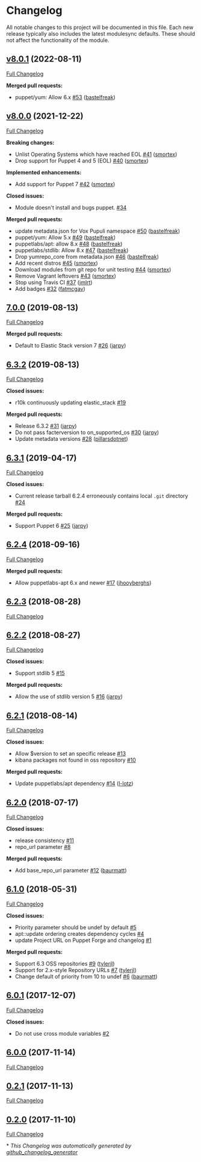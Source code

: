 # Changelog

All notable changes to this project will be documented in this file.
Each new release typically also includes the latest modulesync defaults.
These should not affect the functionality of the module.

## [v8.0.1](https://github.com/voxpupuli/puppet-elastic_stack/tree/v8.0.1) (2022-08-11)

[Full Changelog](https://github.com/voxpupuli/puppet-elastic_stack/compare/v8.0.0...v8.0.1)

**Merged pull requests:**

- puppet/yum: Allow 6.x [\#53](https://github.com/voxpupuli/puppet-elastic_stack/pull/53) ([bastelfreak](https://github.com/bastelfreak))

## [v8.0.0](https://github.com/voxpupuli/puppet-elastic_stack/tree/v8.0.0) (2021-12-22)

[Full Changelog](https://github.com/voxpupuli/puppet-elastic_stack/compare/7.0.0...v8.0.0)

**Breaking changes:**

- Unlist Operating Systems which have reached EOL [\#41](https://github.com/voxpupuli/puppet-elastic_stack/pull/41) ([smortex](https://github.com/smortex))
- Drop support for Puppet 4 and 5 \(EOL\) [\#40](https://github.com/voxpupuli/puppet-elastic_stack/pull/40) ([smortex](https://github.com/smortex))

**Implemented enhancements:**

- Add support for Puppet 7 [\#42](https://github.com/voxpupuli/puppet-elastic_stack/pull/42) ([smortex](https://github.com/smortex))

**Closed issues:**

- Module doesn't install and bugs puppet. [\#34](https://github.com/voxpupuli/puppet-elastic_stack/issues/34)

**Merged pull requests:**

- update metadata.json for Vox Pupuli namespace [\#50](https://github.com/voxpupuli/puppet-elastic_stack/pull/50) ([bastelfreak](https://github.com/bastelfreak))
- puppet/yum: Allow 5.x [\#49](https://github.com/voxpupuli/puppet-elastic_stack/pull/49) ([bastelfreak](https://github.com/bastelfreak))
- puppetlabs/apt: allow 8.x [\#48](https://github.com/voxpupuli/puppet-elastic_stack/pull/48) ([bastelfreak](https://github.com/bastelfreak))
- puppetlabs/stdlib: Allow 8.x [\#47](https://github.com/voxpupuli/puppet-elastic_stack/pull/47) ([bastelfreak](https://github.com/bastelfreak))
- Drop yumrepo\_core from metadata.json [\#46](https://github.com/voxpupuli/puppet-elastic_stack/pull/46) ([bastelfreak](https://github.com/bastelfreak))
- Add recent distros [\#45](https://github.com/voxpupuli/puppet-elastic_stack/pull/45) ([smortex](https://github.com/smortex))
- Download modules from git repo for unit testing [\#44](https://github.com/voxpupuli/puppet-elastic_stack/pull/44) ([smortex](https://github.com/smortex))
- Remove Vagrant leftovers [\#43](https://github.com/voxpupuli/puppet-elastic_stack/pull/43) ([smortex](https://github.com/smortex))
- Stop using Travis CI [\#37](https://github.com/voxpupuli/puppet-elastic_stack/pull/37) ([jmlrt](https://github.com/jmlrt))
- Add badges [\#32](https://github.com/voxpupuli/puppet-elastic_stack/pull/32) ([fatmcgav](https://github.com/fatmcgav))

## [7.0.0](https://github.com/voxpupuli/puppet-elastic_stack/tree/7.0.0) (2019-08-13)

[Full Changelog](https://github.com/voxpupuli/puppet-elastic_stack/compare/6.3.2...7.0.0)

**Merged pull requests:**

- Default to Elastic Stack version 7 [\#26](https://github.com/voxpupuli/puppet-elastic_stack/pull/26) ([jarpy](https://github.com/jarpy))

## [6.3.2](https://github.com/voxpupuli/puppet-elastic_stack/tree/6.3.2) (2019-08-13)

[Full Changelog](https://github.com/voxpupuli/puppet-elastic_stack/compare/6.3.1...6.3.2)

**Closed issues:**

- r10k continuously updating elastic\_stack [\#19](https://github.com/voxpupuli/puppet-elastic_stack/issues/19)

**Merged pull requests:**

- Release 6.3.2 [\#31](https://github.com/voxpupuli/puppet-elastic_stack/pull/31) ([jarpy](https://github.com/jarpy))
- Do not pass facterversion to on\_supported\_os [\#30](https://github.com/voxpupuli/puppet-elastic_stack/pull/30) ([jarpy](https://github.com/jarpy))
- Update metadata versions [\#28](https://github.com/voxpupuli/puppet-elastic_stack/pull/28) ([pillarsdotnet](https://github.com/pillarsdotnet))

## [6.3.1](https://github.com/voxpupuli/puppet-elastic_stack/tree/6.3.1) (2019-04-17)

[Full Changelog](https://github.com/voxpupuli/puppet-elastic_stack/compare/6.2.4...6.3.1)

**Closed issues:**

- Current release tarball 6.2.4 erroneously contains local `.git` directory [\#24](https://github.com/voxpupuli/puppet-elastic_stack/issues/24)

**Merged pull requests:**

- Support Puppet 6 [\#25](https://github.com/voxpupuli/puppet-elastic_stack/pull/25) ([jarpy](https://github.com/jarpy))

## [6.2.4](https://github.com/voxpupuli/puppet-elastic_stack/tree/6.2.4) (2018-09-16)

[Full Changelog](https://github.com/voxpupuli/puppet-elastic_stack/compare/6.2.3...6.2.4)

**Merged pull requests:**

- Allow puppetlabs-apt 6.x and newer [\#17](https://github.com/voxpupuli/puppet-elastic_stack/pull/17) ([jhooyberghs](https://github.com/jhooyberghs))

## [6.2.3](https://github.com/voxpupuli/puppet-elastic_stack/tree/6.2.3) (2018-08-28)

[Full Changelog](https://github.com/voxpupuli/puppet-elastic_stack/compare/6.2.2...6.2.3)

## [6.2.2](https://github.com/voxpupuli/puppet-elastic_stack/tree/6.2.2) (2018-08-27)

[Full Changelog](https://github.com/voxpupuli/puppet-elastic_stack/compare/6.2.1...6.2.2)

**Closed issues:**

- Support stdlib 5 [\#15](https://github.com/voxpupuli/puppet-elastic_stack/issues/15)

**Merged pull requests:**

- Allow the use of stdlib version 5 [\#16](https://github.com/voxpupuli/puppet-elastic_stack/pull/16) ([jarpy](https://github.com/jarpy))

## [6.2.1](https://github.com/voxpupuli/puppet-elastic_stack/tree/6.2.1) (2018-08-14)

[Full Changelog](https://github.com/voxpupuli/puppet-elastic_stack/compare/6.2.0...6.2.1)

**Closed issues:**

- Allow $version to set an specific release  [\#13](https://github.com/voxpupuli/puppet-elastic_stack/issues/13)
- kibana packages not found in oss repository [\#10](https://github.com/voxpupuli/puppet-elastic_stack/issues/10)

**Merged pull requests:**

- Update puppetlabs/apt dependency [\#14](https://github.com/voxpupuli/puppet-elastic_stack/pull/14) ([l-lotz](https://github.com/l-lotz))

## [6.2.0](https://github.com/voxpupuli/puppet-elastic_stack/tree/6.2.0) (2018-07-17)

[Full Changelog](https://github.com/voxpupuli/puppet-elastic_stack/compare/6.1.0...6.2.0)

**Closed issues:**

- release consistency [\#11](https://github.com/voxpupuli/puppet-elastic_stack/issues/11)
- repo\_url parameter [\#8](https://github.com/voxpupuli/puppet-elastic_stack/issues/8)

**Merged pull requests:**

- Add base\_repo\_url parameter [\#12](https://github.com/voxpupuli/puppet-elastic_stack/pull/12) ([baurmatt](https://github.com/baurmatt))

## [6.1.0](https://github.com/voxpupuli/puppet-elastic_stack/tree/6.1.0) (2018-05-31)

[Full Changelog](https://github.com/voxpupuli/puppet-elastic_stack/compare/6.0.1...6.1.0)

**Closed issues:**

- Priority parameter should be undef by default [\#5](https://github.com/voxpupuli/puppet-elastic_stack/issues/5)
- apt::update ordering creates dependency cycles [\#4](https://github.com/voxpupuli/puppet-elastic_stack/issues/4)
- update Project URL on Puppet Forge and changelog [\#1](https://github.com/voxpupuli/puppet-elastic_stack/issues/1)

**Merged pull requests:**

- Support 6.3 OSS repositories [\#9](https://github.com/voxpupuli/puppet-elastic_stack/pull/9) ([tylerjl](https://github.com/tylerjl))
- Support for 2.x-style Repository URLs [\#7](https://github.com/voxpupuli/puppet-elastic_stack/pull/7) ([tylerjl](https://github.com/tylerjl))
- Change default of priority from 10 to undef [\#6](https://github.com/voxpupuli/puppet-elastic_stack/pull/6) ([baurmatt](https://github.com/baurmatt))

## [6.0.1](https://github.com/voxpupuli/puppet-elastic_stack/tree/6.0.1) (2017-12-07)

[Full Changelog](https://github.com/voxpupuli/puppet-elastic_stack/compare/6.0.0...6.0.1)

**Closed issues:**

- Do not use cross module variables [\#2](https://github.com/voxpupuli/puppet-elastic_stack/issues/2)

## [6.0.0](https://github.com/voxpupuli/puppet-elastic_stack/tree/6.0.0) (2017-11-14)

[Full Changelog](https://github.com/voxpupuli/puppet-elastic_stack/compare/0.2.1...6.0.0)

## [0.2.1](https://github.com/voxpupuli/puppet-elastic_stack/tree/0.2.1) (2017-11-13)

[Full Changelog](https://github.com/voxpupuli/puppet-elastic_stack/compare/0.2.0...0.2.1)

## [0.2.0](https://github.com/voxpupuli/puppet-elastic_stack/tree/0.2.0) (2017-11-10)

[Full Changelog](https://github.com/voxpupuli/puppet-elastic_stack/compare/5cfd57919eb0116c82d76a782697e02d7d93604d...0.2.0)



\* *This Changelog was automatically generated by [github_changelog_generator](https://github.com/github-changelog-generator/github-changelog-generator)*
